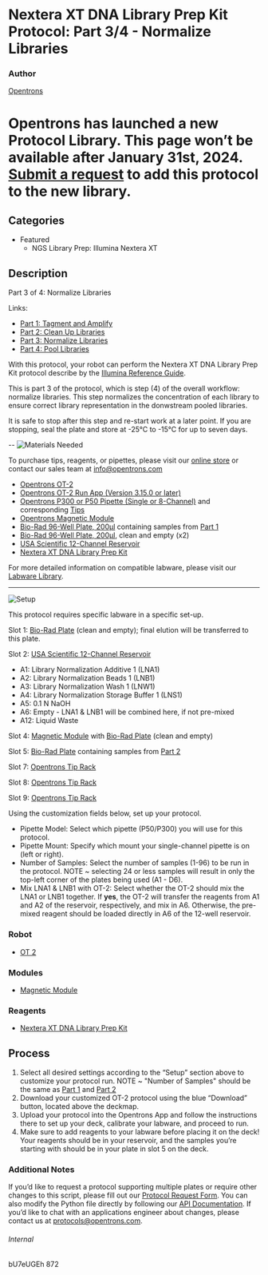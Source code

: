 # Nextera XT DNA Library Prep Kit Protocol: Part 3/4 - Normalize Libraries

### Author
[Opentrons](https://opentrons.com/)


# Opentrons has launched a new Protocol Library. This page won’t be available after January 31st, 2024. [Submit a request](https://docs.google.com/forms/d/e/1FAIpQLSdYYp9QCKow4nn0KlCVsMS3HX0eJ0N9O7-erajKvcpT0lWbSg/viewform) to add this protocol to the new library.

## Categories
* Featured
     * NGS Library Prep: Illumina Nextera XT

## Description
Part 3 of 4: Normalize Libraries

Links:
* [Part 1: Tagment and Amplify](http://protocols.opentrons.com/protocol/illumina-nextera-XT-library-prep-part1)
* [Part 2: Clean Up Libraries](http://protocols.opentrons.com/protocol/illumina-nextera-XT-library-prep-part2)
* [Part 3: Normalize Libraries](http://protocols.opentrons.com/protocol/illumina-nextera-XT-library-prep-part3)
* [Part 4: Pool Libraries](http://protocols.opentrons.com/protocol/illumina-nextera-XT-library-prep-part4)

With this protocol, your robot can perform the Nextera XT DNA Library Prep Kit protocol describe by the [Illumina Reference Guide](https://support.illumina.com/content/dam/illumina-support/documents/documentation/chemistry_documentation/samplepreps_nextera/nextera-xt/nextera-xt-library-prep-reference-guide-15031942-06.pdf).

This is part 3 of the protocol, which is step (4) of the overall workflow: normalize libraries. This step normalizes the concentration of each library to ensure correct library representation in the donwstream pooled libraries.

It is safe to stop after this step and re-start work at a later point. If you are stopping, seal the plate and store at -25°C to -15°C for up to seven days.

--
![Materials Needed](https://s3.amazonaws.com/opentrons-protocol-library-website/custom-README-images/001-General+Headings/materials.png)

To purchase tips, reagents, or pipettes, please visit our [online store](https://shop.opentrons.com/) or contact our sales team at [info@opentrons.com](mailto:info@opentrons.com)

* [Opentrons OT-2](https://shop.opentrons.com/collections/ot-2-robot/products/ot-2)
* [Opentrons OT-2 Run App (Version 3.15.0 or later)](https://opentrons.com/ot-app/)
* [Opentrons P300 or P50 Pipette (Single or 8-Channel)](https://shop.opentrons.com/collections/ot-2-pipettes) and corresponding [Tips](https://shop.opentrons.com/collections/opentrons-tips/products/opentrons-300ul-tips)
* [Opentrons Magnetic Module](https://shop.opentrons.com/collections/hardware-modules/products/magdeck)
* [Bio-Rad 96-Well Plate, 200μl](https://labware.opentrons.com/biorad_96_wellplate_200ul_pcr) containing samples from [Part 1](http://protocols.opentrons.com/protocol/illumina-nextera-XT-library-prep-part1)
* [Bio-Rad 96-Well Plate, 200μl](https://labware.opentrons.com/biorad_96_wellplate_200ul_pcr), clean and empty (x2)
* [USA Scientific 12-Channel Reservoir](https://labware.opentrons.com/usascientific_12_reservoir_22ml?category=reservoir)
* [Nextera XT DNA Library Prep Kit](https://www.illumina.com/products/by-type/sequencing-kits/library-prep-kits/nextera-xt-dna.html)

For more detailed information on compatible labware, please visit our [Labware Library](https://labware.opentrons.com/).


---
![Setup](https://s3.amazonaws.com/opentrons-protocol-library-website/custom-README-images/001-General+Headings/Setup.png)

This protocol requires specific labware in a specific set-up.

Slot 1: [Bio-Rad Plate](https://labware.opentrons.com/biorad_96_wellplate_200ul_pcr?category=wellPlate) (clean and empty); final elution will be transferred to this plate.

Slot 2: [USA Scientific 12-Channel Reservoir](https://labware.opentrons.com/usascientific_12_reservoir_22ml?category=reservoir)
* A1: Library Normalization Additive 1 (LNA1)
* A2: Library Normalization Beads 1 (LNB1)
* A3: Library Normalization Wash 1 (LNW1)
* A4: Library Normalization Storage Buffer 1 (LNS1)
* A5: 0.1 N NaOH
* A6: Empty - LNA1 & LNB1 will be combined here, if not pre-mixed
* A12: Liquid Waste

Slot 4: [Magnetic Module](https://shop.opentrons.com/collections/hardware-modules/products/magdeck) with [Bio-Rad Plate](https://labware.opentrons.com/biorad_96_wellplate_200ul_pcr?category=wellPlate) (clean and empty)

Slot 5: [Bio-Rad Plate](https://labware.opentrons.com/biorad_96_wellplate_200ul_pcr) containing samples from [Part 2](http://protocols.opentrons.com/protocol/illumina-nextera-XT-library-prep-part2)

Slot 7: [Opentrons Tip Rack](https://shop.opentrons.com/collections/opentrons-tips/products/opentrons-300ul-tips)

Slot 8: [Opentrons Tip Rack](https://shop.opentrons.com/collections/opentrons-tips/products/opentrons-300ul-tips)

Slot 9: [Opentrons Tip Rack](https://shop.opentrons.com/collections/opentrons-tips/products/opentrons-300ul-tips)


Using the customization fields below, set up your protocol.
* Pipette Model: Select which pipette (P50/P300) you will use for this protocol.
* Pipette Mount: Specify which mount your single-channel pipette is on (left or right).
* Number of Samples: Select the number of samples (1-96) to be run in the protocol. NOTE ~ selecting 24 or less samples will result in only the top-left corner of the plates being used (A1 - D6).
* Mix LNA1 & LNB1 with OT-2: Select whether the OT-2 should mix the LNA1 or LNB1 together. If **yes**, the OT-2 will transfer the reagents from A1 and A2 of the reservoir, respectively, and mix in A6. Otherwise, the pre-mixed reagent should be loaded directly in A6 of the 12-well reservoir.



### Robot
* [OT 2](https://opentrons.com/ot-2)

### Modules
* [Magnetic Module](https://opentrons.com/modules)

### Reagents
* [Nextera XT DNA Library Prep Kit](https://www.illumina.com/products/by-type/sequencing-kits/library-prep-kits/nextera-xt-dna.html)

## Process
1. Select all desired settings according to the “Setup” section above to customize your protocol run.
NOTE ~ "Number of Samples" should be the same as [Part 1](http://protocols.opentrons.com/protocol/illumina-nextera-XT-library-prep-part1) and [Part 2](http://protocols.opentrons.com/protocol/illumina-nextera-XT-library-prep-part2)
2. Download your customized OT-2 protocol using the blue “Download” button, located above the deckmap.
3. Upload your protocol into the Opentrons App and follow the instructions there to set up your deck, calibrate your labware, and proceed to run.
4. Make sure to add reagents to your labware before placing it on the deck! Your reagents should be in your reservoir, and the samples you’re starting with should be in your plate in slot 5 on the deck.


### Additional Notes
If you’d like to request a protocol supporting multiple plates or require other changes to this script, please fill out our [Protocol Request Form](https://opentrons-protocol-dev.paperform.co/). You can also modify the Python file directly by following our [API Documentation](https://docs.opentrons.com/v2/). If you’d like to chat with an applications engineer about changes, please contact us at [protocols@opentrons.com](mailto:protocols@opentrons.com).

###### Internal
bU7eUGEh
872

